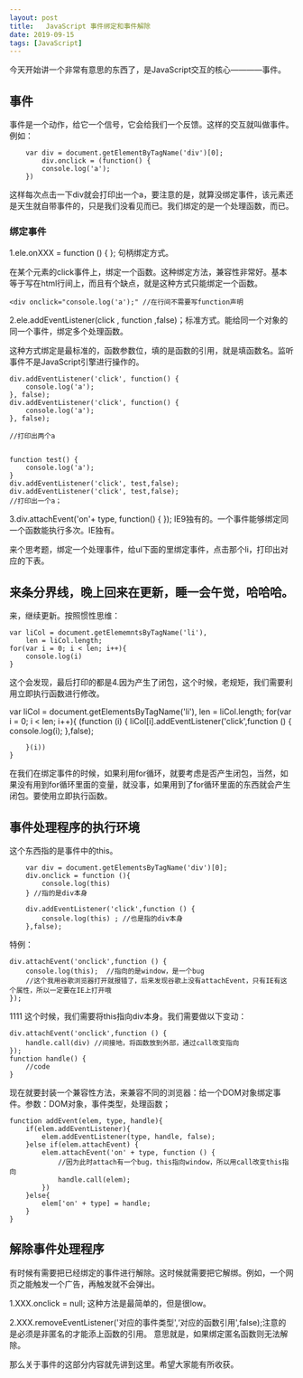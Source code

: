 ```yaml
---
layout: post
title:   JavaScript 事件绑定和事件解除
date: 2019-09-15
tags: [JavaScript]
---
```


今天开始讲一个非常有意思的东西了，是JavaScript交互的核心————事件。

## 事件

事件是一个动作，给它一个信号，它会给我们一个反馈。这样的交互就叫做事件。例如：

		var div = document.getElementByTagName('div')[0];
			div.onclick = (function() {
			console.log('a');
		})
		
这样每次点击一下div就会打印出一个a，要注意的是，就算没绑定事件，该元素还是天生就自带事件的，只是我们没看见而已。我们绑定的是一个处理函数，而已。

### 绑定事件

1.ele.onXXX = function () { }; 句柄绑定方式。

在某个元素的click事件上，绑定一个函数。这种绑定方法，兼容性非常好。基本等于写在html行间上，而且有个缺点，就是这种方式只能绑定一个函数。

	<div onclick="console.log('a');" //在行间不需要写function声明

2.ele.addEventListener(click , function ,false)；标准方式。能给同一个对象的同一个事件，绑定多个处理函数。

这种方式绑定是最标准的，函数参数位，填的是函数的引用，就是填函数名。监听事件不是JavaScript引擎进行操作的。

	div.addEventListener('click', function() {
		console.log('a');
	}, false);
	div.addEventListener('click', function() {
		console.log('a');
	}, false);	
	
	//打印出两个a
	
	
	function test() {
		console.log('a');
	}
	div.addEventListener('click', test,false);
	div.addEventListener('click', test,false);
	//打印出一个a；
	

3.div.attachEvent('on'+ type, function() { }); IE9独有的。一个事件能够绑定同一个函数能执行多次。IE独有。

来个思考题，绑定一个处理事件，给ul下面的里绑定事件，点击那个li，打印出对应的下表。

来条分界线，晚上回来在更新，睡一会午觉，哈哈哈。
------------------------------------------------------------

来，继续更新。按照惯性思维：

	var liCol = document.getElememntsByTagName('li'),
	    len = liCol.length;
	for(var i = 0; i < len; i++){
		console.log(i)
	}

这个会发现，最后打印的都是4.因为产生了闭包，这个时候，老规矩，我们需要利用立即执行函数进行修改。
	
var liCol = document.getElementsByTagName('li'),
	    len = liCol.length;
	for(var i = 0; i < len; i++){
		(function (i) {
			liCol[i].addEventListener('click',function () {
				console.log(i);
			},false);
	
		}(i))
	}

在我们在绑定事件的时候，如果利用for循环，就要考虑是否产生闭包，当然，如果没有用到for循环里面的变量，就没事，如果用到了for循环里面的东西就会产生闭包。要使用立即执行函数。


## 事件处理程序的执行环境

这个东西指的是事件中的this。


		var div = document.getElementsByTagName('div')[0];
		div.onclick = function (){
			console.log(this)
		} //指的是div本身
		
		div.addEventListener('click',function () {
			console.log(this) ; //也是指的div本身
		},false);

特例：
	
	div.attachEvent('onclick',function () {
		console.log(this);  //指向的是window，是一个bug
		//这个我用谷歌浏览器打开就报错了，后来发现谷歌上没有attachEvent，只有IE有这个属性，所以一定要在IE上打开哦
	});
1111
这个时候，我们需要将this指向div本身。我们需要做以下变动：

	div.attachEvent('onclick',function () {
		handle.call(div) //间接地，将函数放到外部，通过call改变指向
	});
	function handle() {
		//code
	}

现在就要封装一个兼容性方法，来兼容不同的浏览器：给一个DOM对象绑定事件。参数：DOM对象，事件类型，处理函数；

	function addEvent(elem, type, handle){
		if(elem.addEventListener){
			elem.addEventListener(type, handle, false);
		}else if(elem.attachEvent) {
			elem.attachEvent('on' + type, function () {
				//因为此时attach有一个bug，this指向window，所以用call改变this指向
				handle.call(elem);
			})
		}else{
			elem['on' + type] = handle;
		}
	}


## 解除事件处理程序 

有时候有需要把已经绑定的事件进行解除。这时候就需要把它解绑。例如，一个网页之能触发一个广告，再触发就不会弹出。

1.XXX.onclick = null; 这种方法是最简单的，但是很low。

2.XXX.removeEventListener('对应的事件类型',‘对应的函数引用',false);注意的是必须是非匿名的才能添上函数的引用。 意思就是，如果绑定匿名函数则无法解除。

那么关于事件的这部分内容就先讲到这里。希望大家能有所收获。